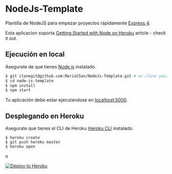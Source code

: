 # NodeJs-Template

Plantilla de NodeJS para empezar proyectos rápidamente [Express 4](http://expressjs.com/).

Esta aplicacion soporta [Getting Started with Node on Heroku](https://devcenter.heroku.com/articles/getting-started-with-nodejs) article - check it out.

## Ejecución en local

Asegurate de que tienes [Node.js](http://nodejs.org/) instalado.
```sh
$ git clonegit@github.com:MarioCSan/NodeJs-Template.git # or clone your own fork
$ cd node-js-template
$ npm install
$ npm start
```

Tu aplicación debe estar ejecutandose en [localhost:5000](http://localhost:5000/).

## Desplegando en Heroku
Asegurate que tienes el CLI de Heroku [Heroku CLI](https://cli.heroku.com/) instalado.

```
$ heroku create
$ git push heroku master
$ heroku open
```
o

[![Deploy to Heroku](https://www.herokucdn.com/deploy/button.png)](https://heroku.com/deploy)

